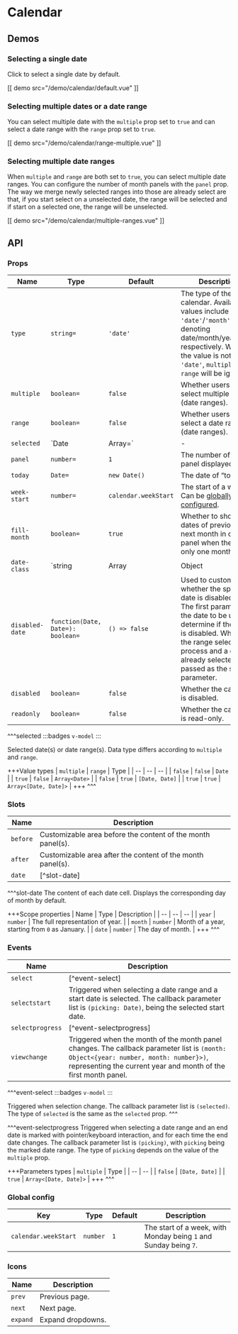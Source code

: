 # Calendar

## Demos

### Selecting a single date

Click to select a single date by default.

[[ demo src="/demo/calendar/default.vue" ]]

### Selecting multiple dates or a date range

You can select multiple date with the `multiple` prop set to `true` and can select a date range with the `range` prop set to `true`.

[[ demo src="/demo/calendar/range-multiple.vue" ]]

### Selecting multiple date ranges

When `multiple` and `range` are both set to `true`, you can select multiple date ranges. You can configure the number of month panels with the `panel` prop. The way we merge newly selected ranges into those are already select are that, if you start select on a unselected date, the range will be selected and if start on a selected one, the range will be unselected.

[[ demo src="/demo/calendar/multiple-ranges.vue" ]]

## API

### Props

| Name | Type | Default | Description |
| -- | -- | -- | -- |
| `type` | `string=` | `'date'` | The type of the calendar. Available values include `'date'`/`'month'`/`'year'`, denoting date/month/year view respectively. When the value is not `'date'`, `multiple` and `range` will be ignored. |
| `multiple` | `boolean=` | `false` | Whether users can select multiple dates (date ranges). |
| `range` | `boolean=` | `false` | Whether users can select a date range (date ranges). |
| `selected` | `Date|Array=` | - | [^selected] |
| `panel` | `number=` | `1` | The number of month panel displayed. |
| `today` | `Date=` | `new Date()` | The date of “today”. |
| `week-start` | `number=` | `calendar.weekStart` | The start of a week. Can be [globally configured](#global-config). |
| `fill-month` | `boolean=` | `true` | Whether to show dates of previous and next month in current panel when there's only one month panel. |
| `date-class` | `string|Array|Object|function=` | `{}` | Custom HTML `class` for specified date. All [`class` expressions supported by Vue](https://vuejs.org/v2/guide/class-and-style.html#Binding-HTML-Classes) are available for non-function values. When specified as a function, whose signature is `function(Date): string|Array<string>|Object<string, boolean>`, the return value is also `class` expressions suppported by Vue. |
| `disabled-date` | `function(Date, Date=): boolean=` | `() => false` | Used to customize whether the specified date is disabled or not. The first parameter is the date to be used to determine if the date is disabled. When in the range selection process and a date is already selected, it is passed as the second parameter. |
| `disabled` | `boolean=` | `false` | Whether the calendar is disabled. |
| `readonly` | `boolean=` | `false` | Whether the calendar is read-only. |

^^^selected
:::badges
`v-model`
:::

Selected date(s) or date range(s). Data type differs according to `multiple` and `range`.

+++Value types
| `multiple` | `range` | Type |
| -- | -- | -- |
| `false` | `false` | `Date` |
| `true` | `false` | `Array<Date>` |
| `false` | `true` | `[Date, Date]` |
| `true` | `true` | `Array<[Date, Date]>` |
+++
^^^

### Slots

| Name | Description |
| -- | -- |
| `before` | Customizable area before the content of the month panel(s). |
| `after` | Customizable area after the content of the month panel(s). |
| `date` | [^slot-date] |

^^^slot-date
The content of each date cell. Displays the corresponding day of month by default.

+++Scope properties
| Name | Type | Description |
| -- | -- | -- |
| `year` | `number` | The full representation of year. |
| `month` | `number` | Month of a year, starting from `0` as January. |
| `date` | `number` | The day of month. |
+++
^^^

### Events

| Name | Description |
| -- | -- |
| `select` | [^event-select] |
| `selectstart` | Triggered when selecting a date range and a start date is selected. The callback parameter list is `(picking: Date)`, being the selected start date. |
| `selectprogress` | [^event-selectprogress] |
| `viewchange` | Triggered when the month of the month panel changes. The callback parameter list is `(month: Object<{year: number, month: number}>)`, representing the current year and month of the first month panel. |

^^^event-select
:::badges
`v-model`
:::

Triggered when selection change. The callback parameter list is `(selected)`. The type of `selected` is the same as the `selected` prop.
^^^

^^^event-selectprogress
Triggered when selecting a date range and an end date is marked with pointer/keyboard interaction, and for each time the end date changes. The callback parameter list is `(picking)`, with `picking` being the marked date range. The type of `picking` depends on the value of the `multiple` prop.

+++Parameters types
| `multiple` | Type |
| -- | -- |
| `false` | `[Date, Date]` |
| `true` | `Array<[Date, Date]>` |
+++
^^^

### Global config

| Key | Type | Default | Description |
| -- | -- | -- | -- |
| `calendar.weekStart` | `number` | `1` | The start of a week, with Monday being `1` and Sunday being `7`. |

### Icons

| Name | Description |
| -- | -- |
| `prev` | Previous page. |
| `next` | Next page. |
| `expand` | Expand dropdowns. |
